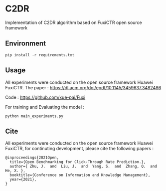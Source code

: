 # C2DR
Implementation of C2DR algorithm based on FuxiCTR open source framework
## Environment
```
pip install -r requirements.txt
```
## Usage 
All experiments were conducted on the open source framework Huawei FuxiCTR.
The paper : https://dl.acm.org/doi/epdf/10.1145/3459637.3482486

Code : https://github.com/xue-pai/Fuxi

For training and Evaluating the model :
```
python main_experiments.py
```



## Cite
All experiments were conducted on the open source framework Huawei FuxiCTR, for continuting development, please cite the following papers :
```
@inproceedings{2021Open,
  title={Open Benchmarking for Click-Through Rate Prediction.},
  author={ Zhu, J.  and  Liu, J.  and  Yang, S.  and  Zhang, Q.  and  He, X. },
  booktitle={Conference on Information and Knowledge Management},
  year={2021},
}
```
